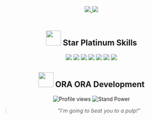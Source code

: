 <!-- 双卡片布局 -->
<div align="center">
  <a href="https://github.com/jinx197">
    <img src="https://github-readme-stats.vercel.app/api?username=jinx197&count_private=true&show_icons=true&theme=synthwave&bg_color=0d1117&title_color=7A67EE&icon_color=FFD700&border_radius=15&custom_title=Star+Platinum's+Stats">
  </a>
  <a href="https://github.com/jinx197">
    <img src="https://github-readme-stats.vercel.app/api/top-langs/?username=jinx197&langs_count=8&theme=dracula&count_private=true&layout=compact&hide=javascript,html,css,CoffeeScript&card_width=250&bg_color=0d1117&title_color=7A67EE&border_radius=15&custom_title=ORA+Languages">
  </a>
</div>
<br>
<h2 align="center"> 
  <img src="https://media.giphy.com/media/1n4SdKk8bY5vz5Q7va/giphy.gif" width="40"> Star Platinum Skills
</h2>
<div align="center">
  <img src="https://img.shields.io/badge/Go-00ADD8?style=for-the-badge&logo=go&logoColor=white&labelColor=0d1117&color=7A67EE">
  <img src="https://img.shields.io/badge/PHP-777BB4?style=for-the-badge&logo=php&logoColor=white&labelColor=0d1117&color=7A67EE">
  <img src="https://img.shields.io/badge/MySQL-4479A1?style=for-the-badge&logo=mysql&logoColor=white&labelColor=0d1117&color=7A67EE">
  <img src="https://img.shields.io/badge/Redis-DC382D?style=for-the-badge&logo=redis&logoColor=white&labelColor=0d1117&color=7A67EE">
  <img src="https://img.shields.io/badge/Git-F05032?style=for-the-badge&logo=git&logoColor=white&labelColor=0d1117&color=7A67EE">
  <img src="https://img.shields.io/badge/macOS-000000?style=for-the-badge&logo=apple&logoColor=white&labelColor=0d1117&color=7A67EE">
  <img src="https://img.shields.io/badge/Linux-FCC624?style=for-the-badge&logo=linux&logoColor=black&labelColor=0d1117&color=7A67EE">
</div>
<div align="center">
  <h2> 
    <img src="https://media.giphy.com/media/12zV7u6Bh0vHpu/giphy.gif" width="40"> ORA ORA Development
  </h2>
  <img src="https://komarev.com/ghpvc/?username=jinx197&label=Star+Platinum+Witnesses&color=7A67EE&style=flat-square" alt="Profile views">
  <img src="https://img.shields.io/badge/Stand%20Power-★★★★★-7A67EE?style=flat-square" alt="Stand Power">
  <blockquote>
    <p align="center">
      <i>"I'm going to beat you to a pulp!"</i>
    </p>
  </blockquote>
</div>
